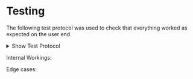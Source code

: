 # Testing

The following test protocol was used to check that everything worked as expected on the user end.

<details><summary>Show Test Protocol</summary>
<p>

Checking: Insulin Entry
Method: Type in an insulin dose and a time
result: green dot appears on the graph clicking on this dot yeilds a pop-up containing the number of units.

Checking: Working Settings
Method: Click on the settings button and then toggle the switch entitled 'Basal rate'. Return to the app to observe the result
Result: Redirects you to an iOS settings menu containing a switch entitled 'basal rate'. After toggling this, the presence of the grey line on the graph will toggle

Checking: Data plotting
Method: Since there is no real data present yet this is just testing that some plotting mechanism is working so simply look at the graph to observe the line
Result: A blue line which at some point becomes a dotted red line to indicate prediction. It is worth noting that at this stage the prediction line takes over at an arbitrary point instead of the current time.

Checking: Bi-focal Time travel
Method: Firstly, to check that it works trivially swipe back to the previous few days and confirm that the graph on the bi-focal, the food list and the exercise lists all change. To check it works properly take a screenshot of the app on one day and then on the next swipe back to that day and confirm that the lists and graph contain the actual correct information from this day.
Result: The graph should change to show previous day's data and the food and exercise logs should change to show previous day's activities.

Checking: Date Selection
Method: Click on the date above the bi-focal display 

Checking: Food Entry (from scratch)
Method: Enter a food name, time and amount of carbs, protein and fat and click add. Then Click on the it's cell to expand it and click on the newly appeared orange dot on the bi-focal display
Result: The food should appear in the log with all information the same as what you entered. Clicking on the orange dot should produce a pop-up with accurate information in it.

Checking: Exercise Tag
Method: Assuming no exercise has been added for today so far go into the health domain and find today's date in the log to confirm that the exercise icon is grey
Result: The exercise icon should be grey

Checking: Exercise Entry (from scratch)
Method: Follow the same process as for food, but in the exercise domain and clikcing on the blue dot on the bi-focal instead of the orange. There is also no need to try and click to expand the cell. Go into the health domain again and find today's date.
Result: The same result as for food but for the new information entered. Confirm that today's exercise icon has turned green in the health domain.

Checking: Adding Food to Favourites
Method: Click on the star next to any meal in the food log such that it highlights orange. Then click on the orange star above the add button in the top right corner.
Result: The meal you starred is now in the list

Checking: Removing Food from Favourites
Method: Click on a star such that it turns grey. Then click on the orange star above the add button in the top right corner
Result: This meal is no longer in the list.

Checking: Adding and Removing Exercise from Favourites
Method: Do the same thing as for food but in the exercise section
Result: The same as for food.

Checking: Food Entry (from favourites)
Method: Go to the favourites list by clicking on the orange star above the add button. Click on any of the meals. Click the add button as if you were entering a normal meal.
Result: When clicked upon the fields at the top should have been auto-filled with the information about that meal. When add is clicked that meal should join the food daily log.

Checking: Exercise Entry (from favourites)
Method: The same as food entry from favourites but in the exercise domain.
Result: The same as food entry from favourites but in the exercise domain.

Checking: Tag switches
Method: Go into the health domain and if the are 'on' (i.e. green) turn them off and wait until tomorrow to test this feature. If they are off scroll down to today's date in the log of days and confirm that the stress and illness indicators are grey for today. Turn the switches on and off again (off again for ease of future testing). Scroll down to find today's date in the log and see if the stress and illness symbols are highlighted green.
Result: The stress and illness symbols for today are green when previously they were grey

Checking: Hypo/hyper detection
Method: Scroll to a day on the bifocal where a hyper occured (i.e. the blue line goes above 10 and into the top peach zone) and then look at that day in the days log in the health section. Do the same to find a day where a hypo occured (blue line goes below 4 and into the bottom peach zone) and check in the health section. It may be worth repeating this process with multiple days.
Result: The down arrow will be highlighted green to indicate a hypo and the up arrow to indicate a hyper, so on days where you've identified either of these things happening the relevant arrow should be green.

Checking: 60 Days in list
Method: Click on the 60 Days button and scroll to the oldest date in the list
Result: The oldest date should be 60 days ago, however, currently there aren't 60 days worth of data as the project is younger than that so just confirm that there are more days than in the 30 days section for now.

Checking: 30 and 7 Days in List
Method: Now click on the 30 days and 7 days buttons
Result: Confirm that the oldest dates were 30 and 7 days ago respectively.

Checking: Tag filters
Method: Click on each of the tag filters (e.g. hypo) in turn and then try every combination of filters
Result: Every row should have the selected tag filters corresponding icon green

Checking: Links to days
Method: Click on a row in the days log in the health section to expand it. Then click on the view button. Repeat the process with multiple days to thoroughly confirm correct operation.
Result: The date at the top of the bi-focal display should be the same as the date you clicked on in health

Checking: Favouriting days
Method: Still in the days log in the health section, click on the star next to any of the rows (it should turn green) to add it to favourites. Then click on the green star in the top right to bring up the list of favourites to confirm it is present. Then click on the view button and perform the links to days test described above. Test with multiple days for confirmation.
Result: The day will now be present in the favourites list and clicking on the view button should yield the result described in the links to days test.

Checking: Expanding Advice
Method: Go into the advice section and click on the plus arrow next to the advice suggestion provided
Result: A second row should appear with the text 'try eating a larger breakfast'

</p>
</details>


Internal Workings:

Edge cases:

